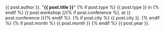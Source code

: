   {{ post.author }}. "**{{ post.title }}**"
  {% if post.type %} {{ post.type }} in {% endif %}
  _{{ post.workshop }}_{% if post.conference %}, at {{ post.conference }}{% endif %}.
  {% if post.city %} {{ post.city }}. {% endif %}
  {% if post.month %} {{ post.month }} {% endif %}
  {{ post.year }}.

